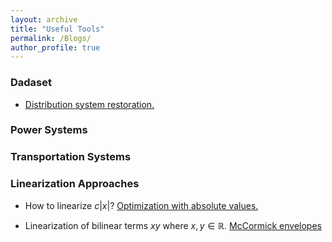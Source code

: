 ```yaml
---
layout: archive
title: "Useful Tools"
permalink: /Blogs/
author_profile: true
---
```


### Dadaset

* [Distribution system restoration.](https://github.com/dvu4/distribution-system-restorattion/tree/main)



### Power Systems
### Transportation Systems
### Linearization Approaches 
* How to linearize $c|x|$?
[Optimization with absolute values.](https://optimization.cbe.cornell.edu/index.php?title=Optimization_with_absolute_values)

* Linearization of bilinear terms $xy$ where $x,y\in \mathbb{R}$.
[McCormick envelopes](https://optimization.cbe.cornell.edu/index.php?title=McCormick_envelopes)

